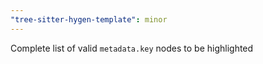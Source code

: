 ```yaml
---
"tree-sitter-hygen-template": minor
---
```


Complete list of valid `metadata.key` nodes to be highlighted
